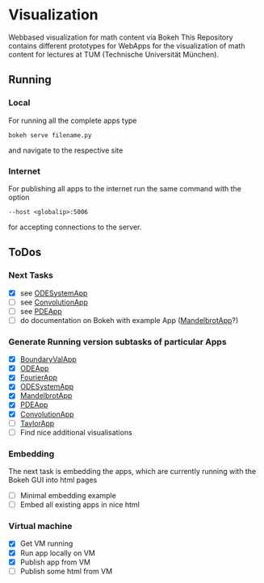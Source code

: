 # Visualization
Webbased visualization for math content via Bokeh
This Repository contains different prototypes for WebApps for the visualization of math content for lectures at TUM (Technische Universität München).

## Running
### Local
For running all the complete apps type
```
bokeh serve filename.py
```
and navigate to the respective site

### Internet
For publishing all apps to the internet run the same command with the option
```
--host <globalip>:5006
```
for accepting connections to the server.

## ToDos
### Next Tasks
- [x] see [ODESystemApp](https://github.com/BenjaminRueth/Visualization/tree/master/ODESystemApp)
- [ ] see [ConvolutionApp](https://github.com/BenjaminRueth/Visualization/tree/master/ConvolutionApp)
- [ ] see [PDEApp](https://github.com/BenjaminRueth/Visualization/tree/master/PDEApp)
- [ ] do documentation on Bokeh with example App ([MandelbrotApp](https://github.com/BenjaminRueth/Visualization/tree/master/MandelbrotApp)?)

### Generate Running version subtasks of particular Apps
- [x] [BoundaryValApp](https://github.com/BenjaminRueth/Visualization/tree/master/BoundaryValApp)
- [x] [ODEApp](https://github.com/BenjaminRueth/Visualization/tree/master/ODEApp)
- [x] [FourierApp](https://github.com/BenjaminRueth/Visualization/tree/master/FourierApp)
- [x] [ODESystemApp](https://github.com/BenjaminRueth/Visualization/tree/master/ODESystemApp)
- [x] [MandelbrotApp](https://github.com/BenjaminRueth/Visualization/tree/master/MandelbrotApp)
- [x] [PDEApp](https://github.com/BenjaminRueth/Visualization/tree/master/PDEApp)
- [x] [ConvolutionApp](https://github.com/BenjaminRueth/Visualization/tree/master/ConvolutionApp)
- [ ] [TaylorApp](https://github.com/BenjaminRueth/Visualization/tree/master/TaylorApp)
- [ ] Find nice additional visualisations

### Embedding
The next task is embedding the apps, which are currently running with the Bokeh GUI into html pages
- [ ] Minimal embedding example
- [ ] Embed all existing apps in nice html

### Virtual machine
- [x] Get VM running
- [x] Run app locally on VM
- [x] Publish app from VM
- [ ] Publish some html from VM
